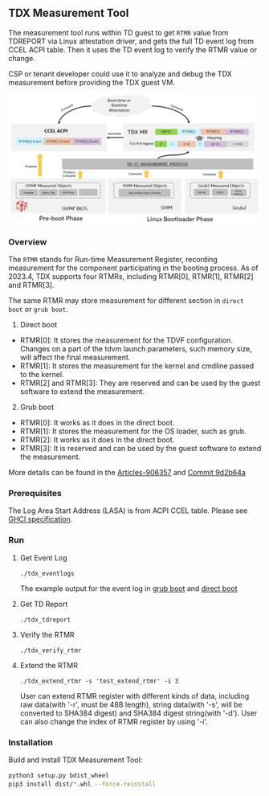 ## TDX Measurement Tool

The measurement tool runs within TD guest to get `RTMR` value from TDREPORT via
Linux attestation driver, and gets the full TD event log from CCEL ACPI table.
Then it uses the TD event log to verify the RTMR value or change.

CSP or tenant developer could use it to analyze and debug the TDX measurement
before providing the TDX guest VM.

![](https://github.com/intel/tdx-tools/blob/main/doc/tdx_measurement.png)

### Overview

The `RTMR` stands for Run-time Measurement Register, recording measurement for the component participating in the booting process.
As of 2023.4, TDX supports four RTMRs, including RTMR[0], RTMR[1], RTMR[2] and RTMR[3]. 

The same RTMR may store measurement for different section in `direct boot` or `grub boot`.

1. Direct boot
  - RTMR[0]: It stores the measurement for the TDVF configuration. Changes on a part of the tdvm launch parameters, such memory size, will affect the final measurement.
  - RTMR[1]: It stores the measurement for the kernel and cmdline passed to the kernel.
  - RTMR[2] and RTMR[3]: They are reserved and can be used by the guest software to extend the measurement.

2. Grub boot
  - RTMR[0]: It works as it does in the direct boot.
  - RTMR[1]: It stores the measurement for the OS loader,  such as grub.
  - RTMR[2]: It works as it does in the direct boot.
  - RTMR[3]: It is reserved and can be used by the guest software to extend the measurement.

More details can be found in the [Articles-906357](https://lwn.net/Articles/906357/) and [Commit 9d2b64a](https://github.com/intel/tdx/commit/9d2b64a6b798668f9cc069992e3926bccffd0cfa#)

### Prerequisites

The Log Area Start Address (LASA) is from ACPI CCEL table. Please see [GHCI specification](https://cdrdv2.intel.com/v1/dl/getContent/726790).

### Run

1. Get Event Log

    ```
    ./tdx_eventlogs
    ```

    The example output for the event log in [grub boot](https://github.com/intel/tdx-tools/blob/main/doc/measure_log_grub_boot.txt)
    and [direct boot](https://github.com/intel/tdx-tools/blob/main/doc/measure_log_direct_boot.txt)

2. Get TD Report

    ```
    ./tdx_tdreport
    ```

3. Verify the RTMR

    ```
    ./tdx_verify_rtmr
    ```

4. Extend the RTMR

    ```
    ./tdx_extend_rtmr -s 'test_extend_rtmr' -i 3
    ```
    User can extend RTMR register with different kinds of data, including raw data(with '-r', must be 48B length), string data(with '-s',
    will be converted to SHA384 digest) and SHA384 digest string(with '-d'). User can also change the index of RTMR register by using '-i'.

### Installation

Build and install TDX Measurement Tool:

```sh
python3 setup.py bdist_wheel
pip3 install dist/*.whl --force-reinstall
```
